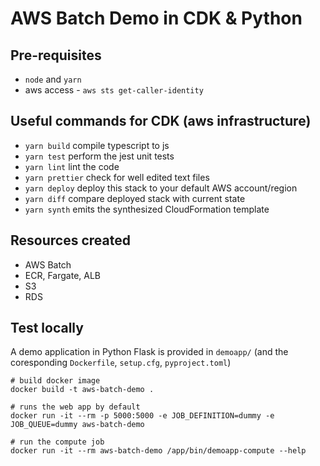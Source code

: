 # AWS Batch Demo in CDK & Python

## Pre-requisites

* `node` and `yarn`
* aws access - `aws sts get-caller-identity`

## Useful commands for CDK (aws infrastructure)

* `yarn build`     compile typescript to js
* `yarn test`      perform the jest unit tests
* `yarn lint`      lint the code
* `yarn prettier`  check for well edited text files
* `yarn deploy`    deploy this stack to your default AWS account/region
* `yarn diff`      compare deployed stack with current state
* `yarn synth`     emits the synthesized CloudFormation template

## Resources created

* AWS Batch
* ECR, Fargate, ALB
* S3
* RDS


## Test locally

A demo application in Python Flask is provided in `demoapp/` (and the coresponding `Dockerfile`, `setup.cfg`, `pyproject.toml`)

```
# build docker image
docker build -t aws-batch-demo .

# runs the web app by default
docker run -it --rm -p 5000:5000 -e JOB_DEFINITION=dummy -e JOB_QUEUE=dummy aws-batch-demo

# run the compute job
docker run -it --rm aws-batch-demo /app/bin/demoapp-compute --help
```
